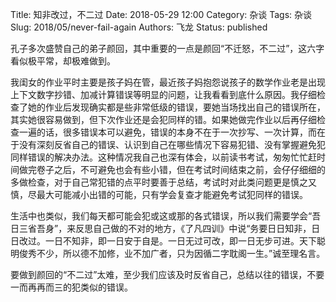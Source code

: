 Title: 知非改过，不二过
Date: 2018-05-29 12:00
Category: 杂谈
Tags: 杂谈
Slug: 2018/05/never-fail-again
Authors: 飞龙
Status: published

孔子多次盛赞自己的弟子颜回，其中重要的一点是颜回“不迁怒，不二过”，这六字看似极平常，却极难做到。

我闺女的作业平时主要是孩子妈在管，最近孩子妈抱怨说孩子的数学作业老是出现上下文数字抄错、加减计算错误等明显的问题，让我看看到底什么原因。我仔细检查了她的作业后发现确实都是些非常低级的错误，要她当场找出自己的错误所在，其实她很容易做到，但下次作业还是会犯同样的错。如果她做完作业以后再仔细检查一遍的话，很多错误本可以避免，错误的本身不在于一次抄写、一次计算，而在于没有深刻反省自己的错误、认识到自己在哪些情况下容易犯错、没有掌握避免犯同样错误的解决办法。这种情况我自己也深有体会，以前读书考试，匆匆忙忙赶时间做完卷子之后，不可避免也会有些小错，但在考试时间结束之前，会仔仔细细的多做检查，对于自己常犯错的点平时要善于总结，考试时对此类问题更是慎之又慎，尽最大可能减小出错的可能，只有学会复查才能避免考试犯同样的错误。

生活中也类似，我们每天都可能会犯或这或那的各式错误，所以我们需要学会“吾日三省吾身”，来反思自己做的不对的地方，《了凡四训》中说“务要日日知非，日日改过。一日不知非，即一日安于自是。一日无过可改，即一日无步可进。天下聪明俊秀不少，所以德不加修，业不加广者，只为因循二字耽阁一生。”诚至理名言。

要做到颜回的“不二过”太难，至少我们应该及时反省自己，总结以往的错误，不要一而再再而三的犯类似的错误。

